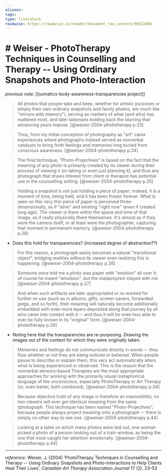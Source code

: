 ```yaml
---
aliases: 
tags: 
type: literature
readwise: https://readwise.io/reader/document_raw_content/96521806
---
```


# # Weiser - PhotoTherapy Techniques in Counselling and Therapy -- Using Ordinary Snapshots and Photo-Interaction

_previous note:_ [[somatics-body-awareness-transparencies project]]

> All photos that people take and keep, whether for artistic purposes or simply their own ordinary snapshots and family photos, are much like "mirrors with memory"i, serving as markers of what (and who) has mattered most, and later talismans holding back the blurring that advancing years impose. [@weiser-2004-phototherapy p.23]

> Thus, from my initial conception of photography as "art" came experiences where photographs instead served as nonverbal catalysts to bring forth feelings and memories long buried from conscious awareness. [@weiser-2004-phototherapy p.24]

> The final technique, "Photo-Projectives" is based on the fact that the meaning of any photo is primarily created by its viewer during their process of viewing it (or taking or even just planning it), and thus any photograph that draws interest from client or therapist has potential use in the counselling setting. [@weiser-2004-phototherapy p.25]

> Holding a snapshot is not just holding a piece of paper; instead, it is a moment of time, being held, and it has been frozen forever. What is seen on this very thin piece of paper is perceived three-dimensionally, as if "alive" and existing "right now" (even if created long ago). The viewer is there within the space and time of that image, as if really physically there themselves. It's almost as if they were the camera itself, or at least were the photographer, capturing that moment in permanent memory. [@weiser-2004-phototherapy p.26]

- Does this hold for transparencies? (increased degree of abstraction??)

> For this reason, a photograph easily becomes a natural "transitional object", bridging realities without its viewer even realizing this is happening. [@weiser-2004-phototherapy p.26]

> Someone once told me a photo was paper with "emotion" all over it; of course he meant "emulsion", but the malapropism stayed with me. [@weiser-2004-phototherapy p.27]

> And when such artifacts are later appropriated or re-worked for further re-use (such as in albums, gifts, screen-savers, forwarded jpegs, and so forth), their meaning will naturally become additionally embedded with even more layers deposited along that journey by all who came into contact with it -- and thus it will be even less able to ever be fully known in its "original" form. [@weiser-2004-phototherapy p.29]

- Noting here that the transparencies are re-purposing. Drawing the images out of the context for which they were originally taken.

> Memories and feelings do not communicate directly in words -- they flow whether or not they are being noticed or believed. When people pause to describe or explain them, this very act automatically alters what is being experienced or observed. This is the reason that the nonverbal sensory-based Therapies are the most appropriate approaches for working with the primarily visual metaphorical language of the unconscious, especially PhotoTherapy or Art Therapy (or, even better, both combined). [@weiser-2004-phototherapy p.34]

> Because objective truth of any image is therefore an impossibility, no two viewers will ever get identical meaning from the same tphotograph. This technique has been named "Photo-Projectives", because people always project meaning onto a photograph -- there is simply no other way to see one. [@weiser-2004-phototherapy p.44]

> Looking at a table on which many photos were laid out, one woman picked a photo of a person looking out of a train window, as being the one that most caught her attention emotionally. [@weiser-2004-phototherapy p.44]


---
_reference:_ Weiser, J. (2004) ‘PhotoTherapy Techniques in Counselling and Therapy -- Using Ordinary Snapshots and Photo-Interactions to Help Clients Heal Their Lives’. _Canadian Art Therapy Association Journal_ 17 (2), 23–53



